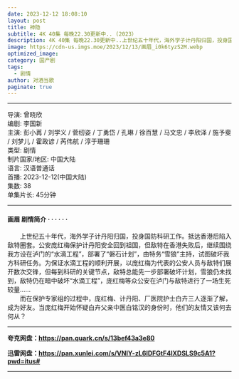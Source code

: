 ```yaml
---
date: 2023-12-12 18:08:10
layout: post
title: 神隐
subtitle: 4K 40集 每晚22.30更新中.. (2023）
description: 4K 40集 每晚22.30更新中..上世纪五十年代，海外学子计丹阳归国，投身国防科研工作。抵达香港后陷入敌特圈套。公安庞红梅保护计丹阳安全回到祖国，但敌特在香港失败后，继续围绕我方设在泸门的“水滴工程”，部署了“磐石计划”，由特务“雪狼”主持，试图破坏我方科研任务...
image: https://cdn-us.imgs.moe/2023/12/13/画眉_i0k6tyzS2M.webp
optimized_image: 
category: 国产剧
tags:
  - 剧情
author: 对酒当歌
paginate: true
---
```


---

导演: 曾晓欣  
编剧: 李国新  
主演: 彭小苒 / 刘学义 / 菅纫姿 / 丁勇岱 / 孔琳 / 徐百慧 / 马文忠 / 李欣泽 / 施予斐 / 刘梦儿 / 霍政谚 / 芮伟航 / 淳于珊珊  
类型: 剧情  
制片国家/地区: 中国大陆  
语言: 汉语普通话  
首播: 2023-12-12(中国大陆)  
集数: 38  
单集片长: 45分钟  

---

#### 画眉 剧情简介 · · · · · ·

　　上世纪五十年代，海外学子计丹阳归国，投身国防科研工作。抵达香港后陷入敌特圈套。公安庞红梅保护计丹阳安全回到祖国，但敌特在香港失败后，继续围绕我方设在泸门的“水滴工程”，部署了“磐石计划”，由特务“雪狼”主持，试图破坏我方科研任务。为保证水滴工程的顺利开展，以庞红梅为代表的公安人员与敌特们展开数次交锋，但每到科研的关键节点，敌特总能先一步部署破坏计划，雪狼仍未找到，敌特仍在暗中破坏“水滴工程”，庞红梅等众公安在泸门与敌特进行了一场生死较量……  
　　而在保护专家组的过程中，庞红梅、计丹阳、厂医院护士白卉三人逐渐了解，成为好友。当庞红梅开始怀疑白卉父亲中医白铭汉的身份时，他们的友情又该何去何从？

---

**夸克网盘：<https://pan.quark.cn/s/13bef43a3e80>**

**迅雷网盘：<https://pan.xunlei.com/s/VNlY-zL6lDFGtF4lXDSLS9c5A1?pwd=itus#>**

---
